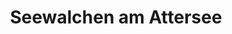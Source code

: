 ---
title: Seewalchen am Attersee
url: /seewalchen-am-attersee/
latitude: 47.955
longitude: 13.583
---